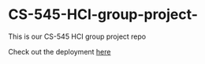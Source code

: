 # CS-545-HCI-group-project-
This is our CS-545 HCI group project repo

Check out the deployment [here](periodic-table-cs545.vercel.app)
